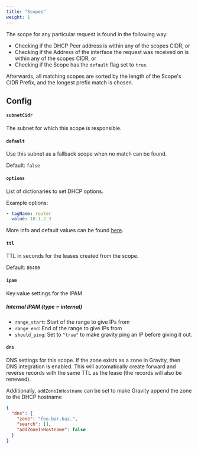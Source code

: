 ```yaml
---
title: "Scopes"
weight: 1
---
```


The scope for any particular request is found in the following way:

- Checking if the DHCP Peer address is within any of the scopes CIDR, or
- Checking if the Address of the interface the request was received on is within any of the scopes CIDR, or
- Checking if the Scope has the `default` flag set to `true`.

Afterwards, all matching scopes are sorted by the length of the Scope's CIDR Prefix, and the longest prefix match is chosen.

## Config

#### `subnetCidr`

The subnet for which this scope is responsible.

#### `default`

Use this subnet as a fallback scope when no match can be found.

Default: `false`

#### `options`

List of dictionaries to set DHCP options.

Example options:

```yaml
- tagName: router
  value: 10.1.2.3
```

More info and default values can be found [here](../options).

#### `ttl`

TTL in seconds for the leases created from the scope.

Default: `86400`

#### `ipam`

Key:value settings for the IPAM

##### Internal IPAM (type = internal)

- `range_start`: Start of the range to give IPs from
- `range_end`: End of the range to give IPs from
- `should_ping`: Set to `"true"` to make gravity ping an IP before giving it out.

#### `dns`

DNS settings for this scope. If the zone exists as a zone in Gravity, then DNS integration is enabled. This will automatically create forward and reverse records with the same TTL as the lease (the records will also be renewed).

Additionally, `addZoneInHostname` can be set to make Gravity append the zone to the DHCP hostname

```json
{
  "dns": {
    "zone": "foo.bar.baz.",
    "search": [],
    "addZoneInHostname": false
  }
}
```
